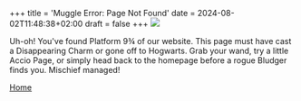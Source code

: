 +++
title = 'Muggle Error: Page Not Found'
date = 2024-08-02T11:48:38+02:00
draft = false
+++
![](https://media1.tenor.com/m/wJLxKoTmeF0AAAAC/dumbledore-frustrated.gif)

Uh-oh! You've found Platform 9¾ of our website. This page must have cast a Disappearing Charm or gone off to Hogwarts. Grab your wand, try a little Accio Page, or simply head back to the homepage before a rogue Bludger finds you. Mischief managed!

[Home](https://2darray.com)
